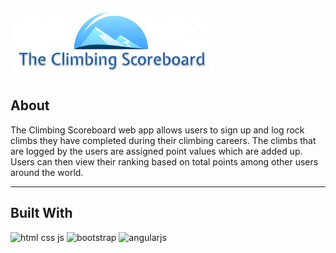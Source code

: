 ![climbing-logo](./images/logo.jpg)

## About

The Climbing Scoreboard web app allows users to sign up and log rock climbs they have completed during their climbing careers. The climbs that are logged by the users are assigned point values which are added up. Users can then view their ranking based on total points among other users around the world.
 
----

## Built With

![html css js](https://www.theme-junkie.com/wp-content/uploads/2016/02/themejunkie-html.png)
![bootstrap](http://evolve-enterprise.com/wp-content/uploads/2017/01/bootstrap-logo.png)
![angularjs](https://blog.sagipl.com/wp-content/uploads/2017/03/angularjs-logo-300x162.jpg)

